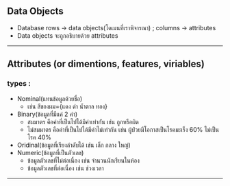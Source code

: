 ## Data Objects
* Database rows -> data objects(โดเมนที่เราพิจารณา) ; columns -> attributes
* Data objects จะถูกอธิบายด้วย attributes
- - -
## Attributes (or dimentions, features, viriables) 
### types : 
* Nominal(แทนข้อมูลด้วยชื่อ)  
  * เช่น สีของผม={แดง ดำ น้ำตาล ทอง}
* Binary(ข้อมูลที่มีแค่ 2 ค่า)
  * สมมาตร คือค่าที่เป็นไปได้มีค่าเท่ากัน เช่น ถูกหรือผิด
  * ไม่สมมาตร คือค่าที่เป็นไปได้มีค่าไม่เท่ากัน เช่น ผู้ป่วยมีโอกาสเป็นโรคมะเร็ง 60% ไม่เป็นโรค 40%
* Oridinal(ข้อมูลที่เรียงลำดับได้ เช่น เล็ก กลาง ใหญ่)
* Numeric(ข้อมูลที่เป็นตัวเลข)
  * ข้อมูลตัวเลขที่ไม่ต่อเนื่อง เช่น จำนวนนักเรียนในห้อง
  * ข้อมูลตัวเลขที่ต่อเนื่อง เช่น ช่วงเวลา
- - -
